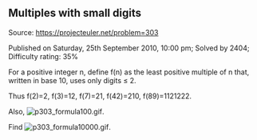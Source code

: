 Multiples with small digits
---------------------------

Source: https://projecteuler.net/problem=303

Published on Saturday, 25th September 2010, 10:00 pm; Solved by 2404;
Difficulty rating: 35%

For a positive integer n, define f(n) as the least positive multiple of
n that, written in base 10, uses only digits ≤ 2.

Thus f(2)=2, f(3)=12, f(7)=21, f(42)=210, f(89)=1121222.

Also, ![p303\_formula100.gif](project/images/p303_formula100.gif).

Find ![p303\_formula10000.gif](project/images/p303_formula10000.gif).
